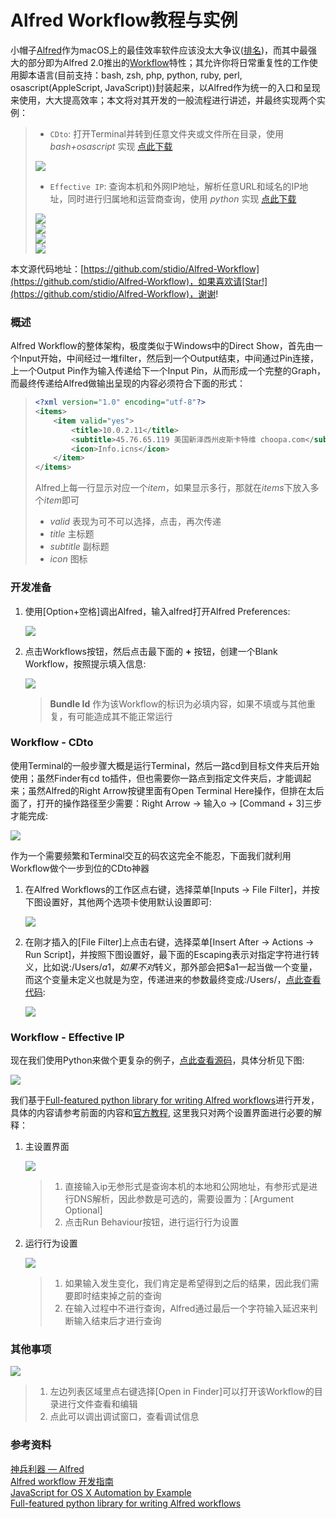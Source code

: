 Alfred Workflow教程与实例
=======

小帽子[Alfred](https://www.alfredapp.com)作为macOS上的最佳效率软件应该没太大争议([排名](https://github.com/hzlzh/Best-App))，而其中最强大的部分即为Alfred 2.0推出的[Workflow](https://www.alfredapp.com/workflows/)特性；其允许你将日常重复性的工作使用脚本语言(目前支持：bash, zsh, php, python, ruby, perl, osascript(AppleScript, JavaScript))封装起来，以Alfred作为统一的入口和呈现来使用，大大提高效率；本文将对其开发的一般流程进行讲述，并最终实现两个实例：

> * `CDto`: 打开Terminal并转到任意文件夹或文件所在目录，使用 *bash+osascript* 实现 [点此下载](https://raw.githubusercontent.com/stidio/Alfred-Workflow/master/CDto.alfredworkflow)
>
> ![](https://stidio.github.io/assets/alfred_workflow/06.jpg)
>
> * `Effective IP`: 查询本机和外网IP地址，解析任意URL和域名的IP地址，同时进行归属地和运营商查询，使用 *python* 实现 [点此下载](https://raw.githubusercontent.com/stidio/Alfred-Workflow/master/Effective%20IP.alfredworkflow)
>
> ![](https://stidio.github.io/assets/alfred_workflow/10.jpg)  
> ![](https://stidio.github.io/assets/alfred_workflow/11.jpg)  
> ![](https://stidio.github.io/assets/alfred_workflow/12.jpg)  
> ![](https://stidio.github.io/assets/alfred_workflow/13.jpg)
>

本文源代码地址：[https://github.com/stidio/Alfred-Workflow](https://github.com/stidio/Alfred-Workflow)，如果喜欢请[Star!](https://github.com/stidio/Alfred-Workflow)，谢谢!

### 概述 ###

Alfred Workflow的整体架构，极度类似于Windows中的Direct Show，首先由一个Input开始，中间经过一堆filter，然后到一个Output结束，中间通过Pin连接，上一个Output Pin作为输入传递给下一个Input Pin，从而形成一个完整的Graph，而最终传递给Alfred做输出呈现的内容必须符合下面的形式：

> ```xml
> <?xml version="1.0" encoding="utf-8"?>
> <items>
>     <item valid="yes">
>         <title>10.0.2.11</title>
>         <subtitle>45.76.65.119 美国新泽西州皮斯卡特维 choopa.com</subtitle>
>         <icon>Info.icns</icon>
>     </item>
> </items>
> ```
>
> Alfred上每一行显示对应一个*item*，如果显示多行，那就在*items*下放入多个*item*即可
> * *valid*         表现为可不可以选择，点击，再次传递
> * *title*         主标题
> * *subtitle*      副标题
> * *icon*          图标

### 开发准备 ###

1. 使用[Option+空格]调出Alfred，输入alfred打开Alfred Preferences:

    ![](https://stidio.github.io/assets/alfred_workflow/01.jpg)

2. 点击Workflows按钮，然后点击最下面的 **+** 按钮，创建一个Blank Workflow，按照提示填入信息:

    ![](https://stidio.github.io/assets/alfred_workflow/02.jpg)

    > **Bundle Id** 作为该Workflow的标识为必填内容，如果不填或与其他重复，有可能造成其不能正常运行

### Workflow - CDto ###

使用Terminal的一般步骤大概是运行Terminal，然后一路cd到目标文件夹后开始使用；虽然Finder有cd to插件，但也需要你一路点到指定文件夹后，才能调起来；虽然Alfred的Right Arrow按键里面有Open Terminal Here操作，但排在太后面了，打开的操作路径至少需要：Right Arrow -> 输入o -> [Command + 3]三步才能完成:

![](https://stidio.github.io/assets/alfred_workflow/03.jpg)

作为一个需要频繁和Terminal交互的码农这完全不能忍，下面我们就利用Workflow做个一步到位的CDto神器

1. 在Alfred Workflows的工作区点右键，选择菜单[Inputs -> File Filter]，并按下图设置好，其他两个选项卡使用默认设置即可:

    ![](https://stidio.github.io/assets/alfred_workflow/04.jpg)

2. 在刚才插入的[File Filter]上点击右键，选择菜单[Insert After -> Actions -> Run Script]，并按照下图设置好，最下面的Escaping表示对指定字符进行转义，比如说:/Users/$a1，如果不对$转义，那外部会把$a1一起当做一个变量，而这个变量未定义也就是为空，传递进来的参数最终变成:/Users/，[点此查看代码](https://github.com/stidio/Alfred-Workflow/blob/master/CDto/cdto.bash):

    ![](https://stidio.github.io/assets/alfred_workflow/05.jpg)

### Workflow - Effective IP ###

现在我们使用Python来做个更复杂的例子，[点此查看源码](https://github.com/stidio/Alfred-Workflow/blob/master/Effective%20IP/effectiveip.py)，具体分析见下图:

![](https://stidio.github.io/assets/alfred_workflow/07.jpg)

我们基于[Full-featured python library for writing Alfred workflows](https://github.com/deanishe/alfred-workflow/)进行开发，具体的内容请参考前面的内容和[官方教程](http://www.deanishe.net/alfred-workflow/tutorial_1.html), 这里我只对两个设置界面进行必要的解释：

1. 主设置界面

    ![](https://stidio.github.io/assets/alfred_workflow/08.jpg)

    > 1. 直接输入ip无参形式是查询本机的本地和公网地址，有参形式是进行DNS解析，因此参数是可选的，需要设置为：[Argument Optional]
    > 2. 点击Run Behaviour按钮，进行运行行为设置

2. 运行行为设置

    ![](https://stidio.github.io/assets/alfred_workflow/09.jpg)

    > 1. 如果输入发生变化，我们肯定是希望得到之后的结果，因此我们需要即时结束掉之前的查询
    > 2. 在输入过程中不进行查询，Alfred通过最后一个字符输入延迟来判断输入结束后才进行查询

### 其他事项 ###

![](https://stidio.github.io/assets/alfred_workflow/14.jpg)

> 1. 左边列表区域里点右键选择[Open in Finder]可以打开该Workflow的目录进行文件查看和编辑
> 2. 点此可以调出调试窗口，查看调试信息

### 参考资料 ###

[神兵利器 — Alfred](http://macshuo.com/?p=625)  
[Alfred workflow 开发指南](http://myg0u.com/python/2015/05/23/tutorial-alfred-workflow.html)  
[JavaScript for OS X Automation by Example](http://developer.telerik.com/featured/javascript-os-x-automation-example/)  
[Full-featured python library for writing Alfred workflows](http://www.deanishe.net/alfred-workflow/)
